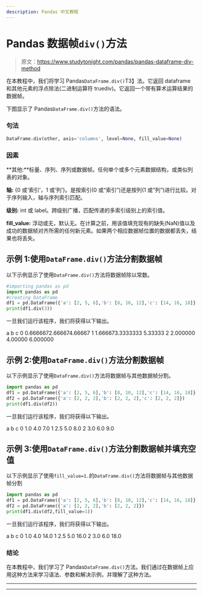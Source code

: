 ```yaml
---
description: Pandas 中文教程
---
```


# Pandas 数据帧`div()`方法

> 原文：<https://www.studytonight.com/pandas/pandas-dataframe-div-method>

在本教程中，我们将学习 Pandas`DataFrame.div()`T3】法。它返回 dataframe 和其他元素的浮点除法(二进制运算符 truediv)。它返回一个带有算术运算结果的数据帧。

下图显示了 Pandas`DataFrame.div()`方法的语法。

### 句法

```py
DataFrame.div(other, axis='columns', level=None, fill_value=None)
```

### 因素

**其他:**标量、序列、序列或数据帧。任何单个或多个元素数据结构，或类似列表的对象。

**轴:** {0 或‘索引’，1 或‘列’}。是按索引(0 或“索引”)还是按列(1 或“列”)进行比较。对于序列输入，轴与序列索引匹配。

**级别:** int 或 label。跨级别广播，匹配传递的多索引级别上的索引值。

**fill_value:** 浮动或无，默认无。在计算之前，用该值填充现有的缺失(NaN)值以及成功的数据帧对齐所需的任何新元素。如果两个相应数据帧位置的数据都丢失，结果也将丢失。

## 示例 1:使用`DataFrame.div()`方法分割数据帧

以下示例显示了使用`DataFrame.div()`方法将数据帧除以常数。

```py
#importing pandas as pd
import pandas as pd
#creating DataFrame
df1 = pd.DataFrame({'a': [2, 5, 6],'b': [8, 10, 12],'c': [14, 16, 18]})
print(df1.div(3))
```

一旦我们运行该程序，我们将获得以下输出。

a b c
0 0.6666672.666674.66667
1 1.666673.3333333 5.33333
2 2.000000 4.00000 6.000000

## 示例 2:使用`DataFrame.div()`方法分割数据帧

以下示例显示了使用`DataFrame.div()`方法将数据帧与其他数据帧分割。

```py
import pandas as pd
df1 = pd.DataFrame({'a': [2, 5, 6],'b': [8, 10, 12],'c': [14, 16, 18]})
df2 = pd.DataFrame({'a': [2, 2, 2],'b': [2, 2, 2],'c': [2, 2, 2]})
print(df1.div(df2))
```

一旦我们运行该程序，我们将获得以下输出。

a b c
0 1.0 4.0 7.0
1 2.5 5.0 8.0
2 3.0 6.0 9.0

## 示例 3:使用`DataFrame.div()`方法分割数据帧并填充空值

以下示例显示了使用`fill_value=1.`的`DataFrame.div()`方法将数据帧与其他数据帧分割

```py
import pandas as pd
df1 = pd.DataFrame({'a': [2, 5, 6],'b': [8, 10, 12],'c': [14, 16, 18]})
df2 = pd.DataFrame({'a': [2, 2, 2],'b': [2, 2, 2]})
print(df1.div(df2,fill_value=1))
```

一旦我们运行该程序，我们将获得以下输出。

a b c
0 1.0 4.0 14.0
1 2.5 5.0 16.0
2 3.0 6.0 18.0

### 结论

在本教程中，我们学习了 Pandas`DataFrame.div()`方法。我们通过在数据帧上应用这种方法来学习语法、参数和解决示例，并理解了这种方法。

* * *

* * *